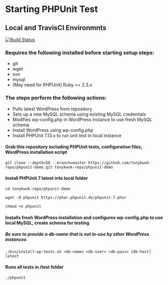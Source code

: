 # Starting PHPUnit Test
## Local and TravisCI Environmnts

[![Build Status](https://travis-ci.org/tonykwok-repo/phpunit-demo.svg?branch=master)](https://travis-ci.org/tonykwok-repo/phpunit-demo)

### Requires the following installed before starting setup steps:
* git
* wget
* svn
* mysql
* (May need for PHPUnit) Ruby >= 2.3.x

### The steps perform the following actions:
* Pulls latest WordPress from repository
* Sets up a new MySQL schema using existing MySQL credentials
* Modifies wp-config.php in WordPress instance to use fresh MySQL schema
* Install WordPress using wp-config.php
* Install PHPUnit 7.13.x to run unit test in local instance


#### Grab this repository including PHPUnit tests, configuration files, WordPress installation script
`git clone --depth=50 --branch=master https://github.com/tonykwok-repo/phpunit-demo.git tonykwok-repo/phpunit-demo`

#### Install PHPUnit 7 latest into local folder
`cd tonykwok-repo/phpunit-demo`

`wget -O phpunit https://phar.phpunit.de/phpunit-7.phar`

`chmod +x phpunit`

#### Installs fresh WordPress installation and configures wp-config.php to use local MySQL, create schema for testing
##### Be sure to provide a db-name that is not in-use by other WordPress instances
`./bin/install-wp-tests.sh <db-name> <db-user> <db-pass> [db-host] latest`

#### Runs all tests in /test folder
`./phpunit`
